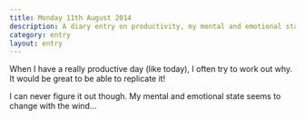 ```yaml
---
title: Monday 11th August 2014
description: A diary entry on productivity, my mental and emotional state, and flying in stormy weather
category: entry
layout: entry
---
```


When I have a really productive day (like today), I often try to work out why. It would be great to be able to replicate it!

I can never figure it out though. My mental and emotional state seems to change with the wind&hellip;
